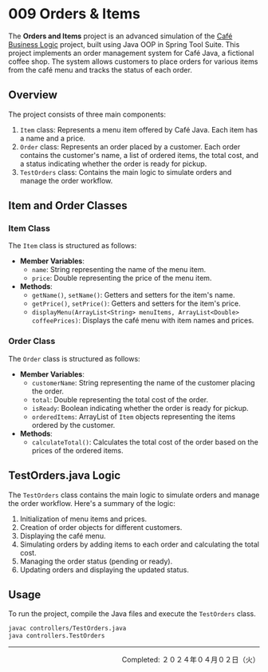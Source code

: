 # 009 Orders & Items

The **Orders and Items** project is an advanced simulation of the [Café Business Logic](https://github.com/coderbri/Java-June2023/tree/93e527ffa2a8a8e7ac060be51832f18c191a64b7/Wk1-Java_Fundamentals/004-Cafe_Business_Logic) project, built using Java OOP in Spring Tool Suite.
This project implements an order management system for Café Java, a fictional coffee shop. The system allows customers to place orders for various items from the café menu and tracks the status of each order.

## Overview

The project consists of three main components:
1. `Item` class: Represents a menu item offered by Café Java. Each item has a name and a price.
2. `Order` class: Represents an order placed by a customer. Each order contains the customer's name, a list of ordered items, the total cost, and a status indicating whether the order is ready for pickup.
3. `TestOrders` class: Contains the main logic to simulate orders and manage the order workflow.

## Item and Order Classes

### Item Class

The `Item` class is structured as follows:
- **Member Variables**: 
  - `name`: String representing the name of the menu item.
  - `price`: Double representing the price of the menu item.
- **Methods**:
  - `getName()`, `setName()`: Getters and setters for the item's name.
  - `getPrice()`, `setPrice()`: Getters and setters for the item's price.
  - `displayMenu(ArrayList<String> menuItems, ArrayList<Double> coffeePrices)`: Displays the café menu with item names and prices.

### Order Class

The `Order` class is structured as follows:
- **Member Variables**:
  - `customerName`: String representing the name of the customer placing the order.
  - `total`: Double representing the total cost of the order.
  - `isReady`: Boolean indicating whether the order is ready for pickup.
  - `orderedItems`: ArrayList of `Item` objects representing the items ordered by the customer.
- **Methods**:
  - `calculateTotal()`: Calculates the total cost of the order based on the prices of the ordered items.

## TestOrders.java Logic

The `TestOrders` class contains the main logic to simulate orders and manage the order workflow. Here's a summary of the logic:
1. Initialization of menu items and prices.
2. Creation of order objects for different customers.
3. Displaying the café menu.
4. Simulating orders by adding items to each order and calculating the total cost.
5. Managing the order status (pending or ready).
6. Updating orders and displaying the updated status.

## Usage

To run the project, compile the Java files and execute the `TestOrders` class.

```bash
javac controllers/TestOrders.java
java controllers.TestOrders
```

---
<p align="right">Completed: ２０２４年０４月０２日（火）</p>